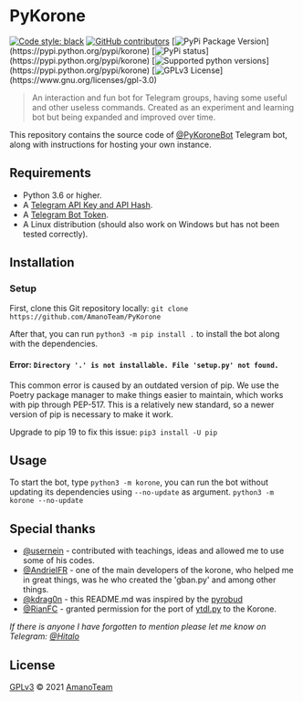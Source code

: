 # PyKorone

[![Code style: black](https://img.shields.io/badge/code%20style-black-000000.svg)](https://github.com/psf/black)
[![GitHub contributors](https://img.shields.io/github/contributors/AmanoTeam/PyKorone.svg)](https://GitHub.com/AmanoTeam/PyKorone/graphs/contributors/)
[![PyPi Package Version](https://img.shields.io/pypi/v/korone.svg?)](https://pypi.python.org/pypi/korone)
[![PyPi status](https://img.shields.io/pypi/status/korone.svg?)](https://pypi.python.org/pypi/korone)
[![Supported python versions](https://img.shields.io/pypi/pyversions/korone.svg?)](https://pypi.python.org/pypi/korone)
[![GPLv3 License](https://img.shields.io/pypi/l/korone.svg?)](https://www.gnu.org/licenses/gpl-3.0)

> An interaction and fun bot for Telegram groups, having some useful and other useless commands.
> Created as an experiment and learning bot but being expanded and improved over time.

This repository contains the source code of [@PyKoroneBot](https://t.me/PyKoroneBot) Telegram bot, along with instructions for hosting your own instance.

## Requirements

- Python 3.6 or higher.
- A [Telegram API Key and API Hash](https://docs.pyrogram.org/intro/setup#api-keys).
- A [Telegram Bot Token](https://t.me/botfather).
- A Linux distribution (should also work on Windows but has not been tested correctly).

## Installation

### Setup

First, clone this Git repository locally:
`git clone https://github.com/AmanoTeam/PyKorone`

After that, you can run `python3 -m pip install .` to install the bot along with
the dependencies.

#### Error: `Directory '.' is not installable. File 'setup.py' not found.`

This common error is caused by an outdated version of pip. We use the Poetry
package manager to make things easier to maintain, which works with pip through
PEP-517. This is a relatively new standard, so a newer version of pip is necessary
to make it work.

Upgrade to pip 19 to fix this issue: `pip3 install -U pip`

## Usage

To start the bot, type `python3 -m korone`, you can run the bot without updating its dependencies using `--no-update` as argument. `python3 -m korone --no-update`

## Special thanks

- [@usernein](https://github.com/usernein) - contributed with teachings, ideas and allowed me to use some of his codes.
- [@AndrielFR](https://github.com/AndrielFR) - one of the main developers of the korone, who helped me in great things, was he who created the 'gban.py' and among other things.
- [@kdrag0n](https://github.com/kdrag0n) - this README.md was inspired by the [pyrobud](https://github.com/kdrag0n/pyrobud)
- [@RianFC](https://github.com/RianFC) - granted permission for the port of [ytdl.py](https://t.me/UserLixoPlugins/77) to the Korone.

_If there is anyone I have forgotten to mention please let me know on Telegram: [@Hitalo](https://t.me/Hitalo)_

## License

[GPLv3](https://github.com/AmanoTeam/PyKorone/blob/main/LICENSE) © 2021 [AmanoTeam](https//github.com/AmanoTeam)
